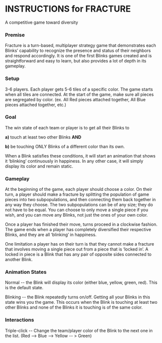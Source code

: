 # INSTRUCTIONS for FRACTURE

A competitive game toward diversity

### Premise

Fracture is a turn-based, multiplayer strategy game that demonstrates each Blinks’ capability to recognize the presence and status of their neighbors and respond accordingly. It is one of the first Blinks games created and is straightforward and easy to learn, but also provides a lot of depth in its gameplay. 

### Setup

3-6 players. Each player gets 5-6 tiles of a specific color. The game starts when all tiles are connected. At the start of the game, make sure all pieces are segregated by color. (ex. All Red pieces attached together, All Blue pieces attached together, etc.) 

### Goal

The win state of each team or player is to get all their Blinks to

**a)** touch at least two other Blinks **AND**

**b)** be touching ONLY Blinks of a different color than its own. 

When a Blink satisfies these conditions, it will start an animation that shows it ‘blinking’ continuously in happiness. In any other case, it will simply display its color and remain static. 

### Gameplay

At the beginning of the game, each player should choose a color. On their turn, a player should make a fracture by splitting the population of game pieces into two subpopulations, and then connecting them back together in any way they choose. The two subpopulations can be of any size; they do not have to be equal. You can choose to only move a single piece if you wish, and you can move any Blinks, not just the ones of your own color. 

Once a player has finished their move, turns proceed in a clockwise fashion. The game ends when a player has completely diversified their respective Blinks, and they are all ‘blinking’ in happiness.

One limitation a player has on their turn is that they cannot make a fracture that involves moving a single piece out from a piece that is ‘locked in’. A locked in piece is a Blink that has any pair of opposite sides connected to another Blink. 

### Animation States

Normal -- the Blink will display its color (either blue, yellow, green, red). This is the default state. 

Blinking -- the Blink repeatedly turns on/off. Getting all your Blinks in this state wins you the game. This occurs when the Blink is touching at least two other Blinks and none of the Blinks it is touching is of the same color. 

### Interactions

Triple-click -- Change the team/player color of the Blink to the next one in the list. (Red --> Blue --> Yellow -- > Green)


